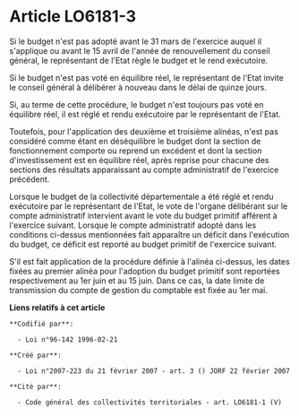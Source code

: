 # Article LO6181-3

Si le budget n'est pas adopté avant le 31 mars de l'exercice auquel il s'applique ou avant le 15 avril de l'année de
renouvellement du conseil général, le représentant de l'Etat règle le budget et le rend exécutoire.

Si le budget n'est pas voté en équilibre réel, le représentant de l'Etat invite le conseil général à délibérer à nouveau dans
le délai de quinze jours.

Si, au terme de cette procédure, le budget n'est toujours pas voté en équilibre réel, il est réglé et rendu exécutoire par le
représentant de l'Etat.

Toutefois, pour l'application des deuxième et troisième alinéas, n'est pas considéré comme étant en déséquilibre le budget
dont la section de fonctionnement comporte ou reprend un excédent et dont la section d'investissement est en équilibre réel,
après reprise pour chacune des sections des résultats apparaissant au compte administratif de l'exercice précédent.

Lorsque le budget de la collectivité départementale a été réglé et rendu exécutoire par le représentant de l'Etat, le vote de
l'organe délibérant sur le compte administratif intervient avant le vote du budget primitif afférent à l'exercice suivant.
Lorsque le compte administratif adopté dans les conditions ci-dessus mentionnées fait apparaître un déficit dans l'exécution
du budget, ce déficit est reporté au budget primitif de l'exercice suivant.

S'il est fait application de la procédure définie à l'alinéa ci-dessus, les dates fixées au premier alinéa pour l'adoption du
budget primitif sont reportées respectivement au 1er juin et au 15 juin. Dans ce cas, la date limite de transmission du
compte de gestion du comptable est fixée au 1er mai.

**Liens relatifs à cet article**

	**Codifié par**:

	  - Loi n°96-142 1996-02-21

	**Créé par**:

	  - Loi n°2007-223 du 21 février 2007 - art. 3 () JORF 22 février 2007

	**Cité par**:

	  - Code général des collectivités territoriales - art. LO6181-1 (V)
